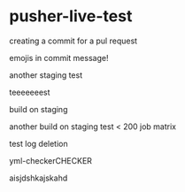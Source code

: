 # pusher-live-test

creating a commit for a pul request

emojis in commit message!


another staging test

teeeeeeest


build on staging

another build on staging
test < 200 job matrix

test log deletion

yml-checkerCHECKER



aisjdshkajskahd
